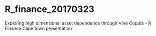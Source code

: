 # R_finance_20170323
Exploring high dimensional asset dependence through Vine Copula - R Finance Cape town presentation
